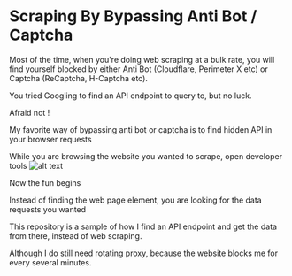 # Scraping By Bypassing Anti Bot / Captcha

Most of the time, when you're doing web scraping at a bulk rate, you will find yourself blocked by either Anti Bot (Cloudflare, Perimeter X etc) or Captcha (ReCaptcha, H-Captcha etc). 

You tried Googling to find an API endpoint to query to, but no luck.

Afraid not !

My favorite way of bypassing anti bot or captcha is to find hidden API in your browser requests

While you are browsing the website you wanted to scrape, open developer tools
![alt text](https://curlconverter.com/images/screenshot.png)

Now the fun begins

Instead of finding the web page element, you are looking for the data requests you wanted

This repository is a sample of how I find an API endpoint and get the data from there, instead of web scraping.

Although I do still need rotating proxy, because the website blocks me for every several minutes.

